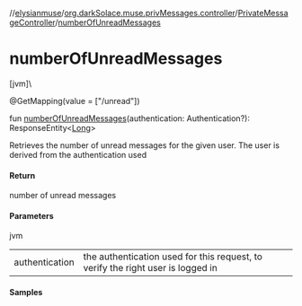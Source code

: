 //[elysianmuse](../../../index.md)/[org.darkSolace.muse.privMessages.controller](../index.md)/[PrivateMessageController](index.md)/[numberOfUnreadMessages](number-of-unread-messages.md)

# numberOfUnreadMessages

[jvm]\

@GetMapping(value = [&quot;/unread&quot;])

fun [numberOfUnreadMessages](number-of-unread-messages.md)(authentication: Authentication?): ResponseEntity&lt;[Long](https://kotlinlang.org/api/latest/jvm/stdlib/kotlin/-long/index.html)&gt;

Retrieves the number of unread messages for the given user. The user is derived from the authentication used

#### Return

number of unread messages

#### Parameters

jvm

| | |
|---|---|
| authentication | the authentication used for this request, to verify the right user is logged in |

#### Samples

